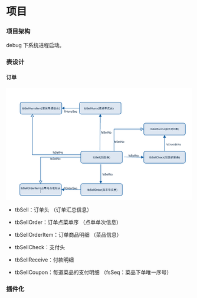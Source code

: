 # 项目

### 项目架构
debug 下系统进程启动。
### 表设计

#### 订单
![hahah](./image/project/销售关联.png)

- tbSell：订单头 （订单汇总信息）

- tbSellOrder：订单点菜单序 （点单单次信息）

- tbSellOrderItem：订单商品明细 （菜品信息）

- tbSellCheck：支付头 

- tbSellReceive：付款明细

- tbSellCoupon：每道菜品的支付明细 （fsSeq：菜品下单唯一序号）


### 插件化

